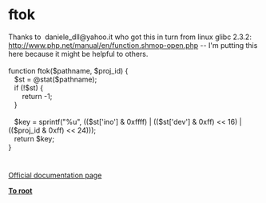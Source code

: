 # ftok




<div class="phpcode"><span class="html">
Thanks to&#xA0; daniele_dll@yahoo.it who got this in turn from linux glibc 2.3.2: <a href="http://www.php.net/manual/en/function.shmop-open.php" rel="nofollow" target="_blank">http://www.php.net/manual/en/function.shmop-open.php</a> -- I&apos;m putting this here because it might be helpful to others.<br><br>function ftok($pathname, $proj_id) {<br>&#xA0;&#xA0; $st = @stat($pathname);<br>&#xA0;&#xA0; if (!$st) {<br>&#xA0; &#xA0; &#xA0;&#xA0; return -1;<br>&#xA0;&#xA0; }<br>&#xA0; <br>&#xA0;&#xA0; $key = sprintf(&quot;%u&quot;, (($st[&apos;ino&apos;] &amp; 0xffff) | (($st[&apos;dev&apos;] &amp; 0xff) &lt;&lt; 16) | (($proj_id &amp; 0xff) &lt;&lt; 24)));<br>&#xA0;&#xA0; return $key;<br>}</span>
</div>
  

#

[Official documentation page](https://www.php.net/manual/en/function.ftok.php)

**[To root](/README.md)**